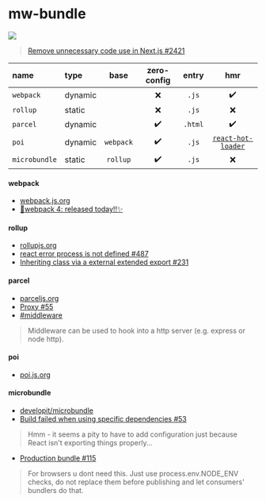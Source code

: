 # mw-bundle

![](https://user-images.githubusercontent.com/50838/27757629-93b23ba2-5e21-11e7-8b9c-3a8d69f5b5de.png)
> [Remove unnecessary code use in Next.js #2421](https://github.com/zeit/next.js/issues/2421)

|name|type|base|zero-config|entry|hmr|
|:-|:-|:-:|:-:|:-:|:-:|
|`webpack`|dynamic||❌|`.js`|✔️|
|`rollup`|static||❌|`.js`|❌|
|`parcel`|dynamic||✔️|`.html`|✔️|
|`poi`|dynamic|`webpack`|✔️|`.js`|[`react-hot-loader`](https://github.com/gaearon/react-hot-loader)|
|`microbundle`|static|`rollup`|✔️|`.js`|❌|

#### webpack
- [webpack.js.org](https://webpack.js.org/)
- [🎼webpack 4: released today!!✨](https://medium.com/webpack/webpack-4-released-today-6cdb994702d4)

#### rollup
- [rollupjs.org](https://rollupjs.org/guide/en)
- [react error process is not defined #487](https://github.com/rollup/rollup/issues/487)
- [Inheriting class via a external extended export #231](https://github.com/rollup/rollup-plugin-commonjs/issues/231)


#### parcel
- [parceljs.org](https://parceljs.org/)
- [Proxy #55](https://github.com/parcel-bundler/parcel/issues/55)
- [#middleware](https://parceljs.org/api.html#middleware)
> Middleware can be used to hook into a http server (e.g. express or node http).

#### poi
- [poi.js.org](https://poi.js.org/)

#### microbundle
- [developit/microbundle](https://github.com/developit/microbundle)
- [Build failed when using specific dependencies #53](https://github.com/developit/microbundle/issues/53)
> Hmm - it seems a pity to have to add configuration just because React isn't exporting things properly...
- [Production bundle #115](https://github.com/developit/microbundle/issues/115)
> For browsers u dont need this. Just use process.env.NODE_ENV checks, do not replace them before publishing and let consumers' bundlers do that.
